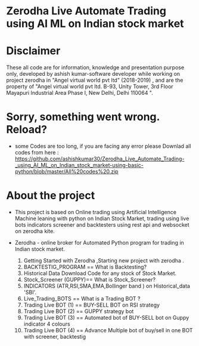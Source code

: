 # Zerodha Live Automate Trading using AI ML on Indian stock market #

#  Disclaimer #
These all code are for information, knowledge and presentation purpose only, developed by ashish kumar-software developer while working on project zerodha in "Angel virtual world pvt ltd" (2018-2019) , and are the property of "Angel virtual world pvt ltd. B-93, Unity Tower, 3rd Floor Mayapuri Industrial Area Phase I, New Delhi, Delhi 110064 ". 

# Sorry, something went wrong. Reload? #
* some Codes are too long, if you are facing any error please Downlad all codes from here : https://github.com/ashishkumar30/Zerodha_Live_Automate_Trading-_using_AI_ML_on_Indian_stock_market-using-basic-python/blob/master/All%20codes%20.zip

# About the project # 
* This project is based on Online trading using Artificial Intelligence Machine leaning with python on Indian Stock Market, trading using live bots indicators screener and backtesters using rest api and websocket on zerodha kite.

* Zerodha    - online broker for Automated Python program for trading in Indian stock market.  

  1. Getting Started with Zerodha ,Starting new project with zerodha .
  2. BACKTESTIG_PROGRAM == What is Backtesting?
  3. Historical Data Download Code for any stock of Stock Market.
  4. Stock_Screener (GUPPY)== What is Stock_Screener?
  5. INDICATORS (ATR,RSI,SMA,EMA,Bollinger band ) on Historical_data 'SBI'.
  6. Live_Trading_BOTS == What is a Trading BOT ?
  7. Trading Live BOT  (1) == BUY-SELL BOT on RSI strategy
  8. Trading Live BOT  (2) == GUPPY strategy bot
  9. Trading Live BOT  (3) == Automated bot of BUY-SELL bot on Guppy indicator 4 colours
  10. Trading Live BOT (4) == Advance Multiple bot of buy/sell in one BOT with screener, backtestig
